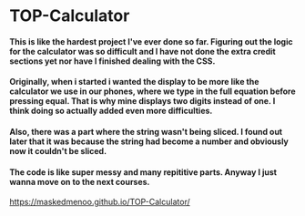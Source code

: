 # TOP-Calculator

<h4> This is like the hardest project I've ever done so far. Figuring out the logic for the calculator was so difficult and I have not done the extra credit sections yet nor have I finished dealing with the CSS. </h4>

<h4> Originally, when i started i wanted the display to be more like the calculator we use in our phones, where we type in the full equation before pressing equal. That is why mine displays two digits instead of one. I think doing so actually added even more difficulties. </h4>

<h4>Also, there was a part where the string wasn't being sliced. I found out later that it was because the string had become a number and obviously now it couldn't be sliced.</h4>

<h4>The code is like super messy and many repititive parts. Anyway I just wanna move on to the next courses. </h4>

https://maskedmenoo.github.io/TOP-Calculator/
